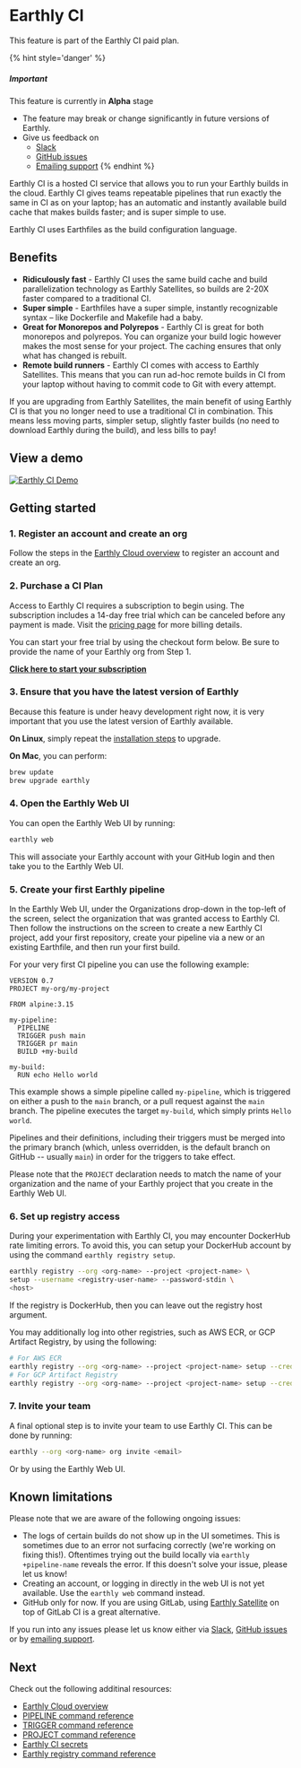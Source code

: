 # Earthly CI

This feature is part of the Earthly CI paid plan.

{% hint style='danger' %}
##### Important

This feature is currently in **Alpha** stage

* The feature may break or change significantly in future versions of Earthly.
* Give us feedback on
  * [Slack](https://earthly.dev/slack)
  * [GitHub issues](https://github.com/earthly/cloud-issues/issues)
  * [Emailing support](mailto:support+ci@earthly.dev)
{% endhint %}

Earthly CI is a hosted CI service that allows you to run your Earthly builds in the cloud. Earthly CI gives teams repeatable pipelines that run exactly the same in CI as on your laptop; has an automatic and instantly available build cache that makes builds faster; and is super simple to use.

Earthly CI uses Earthfiles as the build configuration language.

## Benefits

* **Ridiculously fast** - Earthly CI uses the same build cache and build parallelization technology as Earthly Satellites, so builds are 2-20X faster compared to a traditional CI.
* **Super simple** - Earthfiles have a super simple, instantly recognizable syntax – like Dockerfile and Makefile had a baby.
* **Great for Monorepos and Polyrepos** - Earthly CI is great for both monorepos and polyrepos. You can organize your build logic however makes the most sense for your project. The caching ensures that only what has changed is rebuilt.
* **Remote build runners** - Earthly CI comes with access to Earthly Satellites. This means that you can run ad-hoc remote builds in CI from your laptop without having to commit code to Git with every attempt.

If you are upgrading from Earthly Satellites, the main benefit of using Earthly CI is that you no longer need to use a traditional CI in combination. This means less moving parts, simpler setup, slightly faster builds (no need to download Earthly during the build), and less bills to pay!

## View a demo

[![Earthly CI Demo](https://img.youtube.com/vi/X6roODE5zxE/0.jpg)](https://youtu.be/X6roODE5zxE)

## Getting started

### 1. Register an account and create an org

Follow the steps in the [Earthly Cloud overview](./overview.md#getting-started) to register an account and create an org.

### 2. Purchase a CI Plan

Access to Earthly CI requires a subscription to begin using. The subscription includes a 14-day free trial which can be canceled before any payment is made. Visit the [pricing page](https://earthly.dev/pricing) for more billing details.

You can start your free trial by using the checkout form below. Be sure to provide the name of your Earthly org from Step 1.

[**Click here to start your subscription**](https://buy.stripe.com/dR6g2Qect2Nn5KE3cf)

### 3. Ensure that you have the latest version of Earthly

Because this feature is under heavy development right now, it is very important that you use the latest version of Earthly available.

**On Linux**, simply repeat the [installation steps](https://earthly.dev/get-earthly) to upgrade.

**On Mac**, you can perform:

```bash
brew update
brew upgrade earthly
```

### 4. Open the Earthly Web UI

You can open the Earthly Web UI by running:

```bash
earthly web
```

This will associate your Earthly account with your GitHub login and then take you to the Earthly Web UI.

### 5. Create your first Earthly pipeline

In the Earthly Web UI, under the Organizations drop-down in the top-left of the screen, select the organization that was granted access to Earthly CI. Then follow the instructions on the screen to create a new Earthly CI project, add your first repository, create your pipeline via a new or an existing Earthfile, and then run your first build.

For your very first CI pipeline you can use the following example:

```Earthfile
VERSION 0.7
PROJECT my-org/my-project

FROM alpine:3.15

my-pipeline:
  PIPELINE
  TRIGGER push main
  TRIGGER pr main
  BUILD +my-build

my-build:
  RUN echo Hello world
```

This example shows a simple pipeline called `my-pipeline`, which is triggered on either a push to the `main` branch, or a pull request against the `main` branch. The pipeline executes the target `my-build`, which simply prints `Hello world`.

Pipelines and their definitions, including their triggers must be merged into the primary branch (which, unless overridden, is the default branch on GitHub -- usually `main`) in order for the triggers to take effect.

Please note that the `PROJECT` declaration needs to match the name of your organization and the name of your Earthly project that you create in the Earthly Web UI.

### 6. Set up registry access

During your experimentation with Earthly CI, you may encounter DockerHub rate limiting errors. To avoid this, you can setup your DockerHub account by using the command `earthly registry setup`.

```bash
earthly registry --org <org-name> --project <project-name> \
setup --username <registry-user-name> --password-stdin \
<host>
```

If the registry is DockerHub, then you can leave out the registry host argument.

You may additionally log into other registries, such as AWS ECR, or GCP Artifact Registry, by using the following:

```bash
# For AWS ECR
earthly registry --org <org-name> --project <project-name> setup --cred-helper ecr-login --aws-access-key-id <key> --aws-secret-access-key <secret> <host>
# For GCP Artifact Registry
earthly registry --org <org-name> --project <project-name> setup --cred-helper gcloud --gcp-service-account-key <key> <host>
```

### 7. Invite your team

A final optional step is to invite your team to use Earthly CI. This can be done by running:

```bash
earthly --org <org-name> org invite <email>
```

Or by using the Earthly Web UI.

## Known limitations

Please note that we are aware of the following ongoing issues:

* The logs of certain builds do not show up in the UI sometimes. This is sometimes due to an error not surfacing correctly (we're working on fixing this!). Oftentimes trying out the build locally via `earthly +pipeline-name` reveals the error. If this doesn't solve your issue, please let us know!
* Creating an account, or logging in directly in the web UI is not yet available. Use the `earthly web` command instead.
* GitHub only for now. If you are using GitLab, using [Earthly Satellite](./satellites.md) on top of GitLab CI is a great alternative.

If you run into any issues please let us know either via [Slack](https://earthly.dev/slack), [GitHub issues](https://github.com/earthly/cloud-issues/issues) or by [emailing support](mailto:support+ci@earthly.dev).

## Next

Check out the following additinal resources:

* [Earthly Cloud overview](./overview.md)
* [PIPELINE command reference](../earthfile/earthfile.md#pipeline-beta)
* [TRIGGER command reference](../earthfile/earthfile.md#trigger-beta)
* [PROJECT command reference](../earthfile/earthfile.md#project)
* [Earthly CI secrets](./cloud-secrets.md)
* [Earthly registry command reference](../earthly-command/earthly-command.md#earthly-registry)

